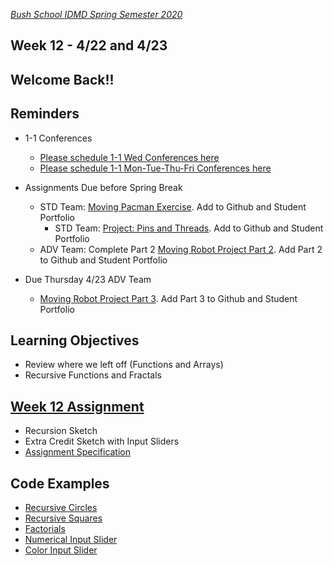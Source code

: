 [_Bush School IDMD Spring Semester 2020_](https://chandrunarayan.github.io/idmd/)

## Week 12 - 4/22 and 4/23 

## Welcome Back!!

## Reminders
* 1-1 Conferences
    *    [Please schedule 1-1 Wed Conferences here](https://calendly.com/chandru-narayan/conf_wed_idmd_a_block)
    *    [Please schedule 1-1 Mon-Tue-Thu-Fri Conferences here](https://calendly.com/chandru-narayan/conf_wed_idmd_a_block)
* Assignments Due before Spring Break 
    * STD Team: [Moving Pacman Exercise](../week8/code/moving_pacman.md). Add to Github and Student Portfolio
        * STD Team: [Project: Pins and Threads](../week9/code/pins_threads.md). Add to Github and Student Portfolio
    * ADV Team: Complete Part 2 [Moving Robot Project Part 2](../week8/code/moving_robot.md). Add Part 2 to Github and Student Portfolio

* Due Thursday 4/23 ADV Team
    * [Moving Robot Project Part 3](../week8/code/moving_robot.md). Add Part 3 to Github and Student Portfolio

## Learning Objectives
* Review where we left off (Functions and Arrays)
* Recursive Functions and Fractals

## [Week 12 Assignment](code/recursion)
* Recursion Sketch
* Extra Credit Sketch with Input Sliders
* [Assignment Specification](code/recursion)

## Code Examples
* [Recursive Circles](code/recursiveCircles_v2)
* [Recursive Squares](code/recursiveSquares)
* [Factorials](code/factorialNums)
* [Numerical Input Slider](code/inputSlider)
* [Color Input Slider](code/colorSlider)



